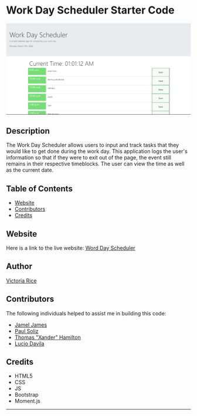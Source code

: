 # Work Day Scheduler Starter Code
![alt text](./assets/Images/workday.png)

## Description 
The Work Day Scheduler allows users to input and track tasks that they would like to get done during the work day. This application logs the user's information so that if they were to exit out of the page, the event still remains in their respective timeblocks. The user can view the time as well as the current date.


## Table of Contents 
* [Website](#website)
* [Contributors](#contributors)
* [Credits](#credits)

## Website
Here is a link to the live website:
[Word Day Scheduler](https://vtori37.github.io/super-disco-main/)


## Author
[Victoria Rice](https://github.com/vtori37)

## Contributors
The following individuals helped to assist me in building this code:
* [Jamel James](https://github.com/jrj-sys)
* [Paul Soliz](https://github.com/ModiFir3)
* [Thomas "Xander" Hamilton](https://github.com/tsadiktalmudim)
* [Lucio Davila](https://github.com/Lucio-001)

## Credits
* HTML5
* CSS 
* JS
* Bootstrap
* Moment.js
--- 

